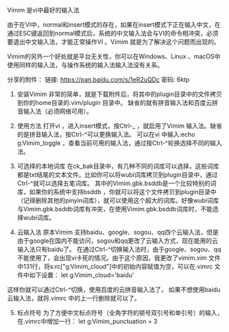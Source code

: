 Vimim 是vi中最好的输入法

由于在VI中，normal和insert模式的存在，如果在insert模式下正在输入中文，在通过ESC键返回到normal模式后，系统的中文输入法会与VI的命令相冲突，必须要退出中文输入法，才能正常操作VI 。Vimim 就是为了解决这个问题而出现的。

Vimim的另外一个好处就是平台无关性，你可以在Windows、Linux 、macOS中使用同样的输入法，与操作系统的输入法输入法没有关系。

分享的附件：
链接: https://pan.baidu.com/s/1eR2uQDc 密码: 6ktp

1. 安装Vimim
非常的简单，就是下载附件后，将其中的plugin目录中的文件拷贝到你的home目录的.vim/plugin 目录中。
缺省的就有拼音输入法和百度云拼音输入法（必须网络可用）。

2. 使用方法
打开vi ，进入insert模式，按Ctrl-\_ ，就启用了Vimim 输入法。缺省的是拼音输入法，按Ctrl-^可以更换输入法。
可以在vi 中输入:echo g:Vimim\_toggle ，查看当前可用的输入法，通过按Ctrl-^轮换选择不同的输入法。

3. 可选择的本地词库
在ck\_bak目录中，有几种不同的词库可以选择，这些词库都是txt结尾的文本文件。比如你可以将wubi词库拷贝到plugin目录中，通过Ctrl-^就可以选择五笔词库。
其中的Vimim.gbk.bsddb是一个比较特别的词库，如果你的系统中支持bsddb ，你就可以将这个文件拷贝到plugin目录中（记得删除其他的pinyin词库），就可以使用这个超大的词库。好像wubi词库与Vimim.gbk.bsddb词库有冲突，在使用Vimim.gbk.bsddb词库时，不能选择wubi词库。

4. 云输入法
原本Vimim 支持baidu、google、sogou、qq四个云输入法，但是由于google在国内不能访问，sogou和qq更改了云输入方式，现在能用的云输入法只有baidu了。
在通过Ctrl-^切换输入法时，由于google、sogou、qq不能使用了，会出现vi卡死的情况。由于这个原因，我更改了vimim.vim 文件中131行，将s:rc["g:Vimim\_cloud"]中的初始内容赋值为空，可以在.vimrc 文件中如下设置：
let g:Vimim\_cloud='baidu'

这样你就可以通过Ctrl-^切换，使用百度的云拼音输入法了，
如果不想使用baidu云输入法，就将.vimrc 中的上一行删除就可以了。

5. 标点符号
为了方便中文标点符号（全角字符的顿号双引号和单引号）的输入，在.vimrc中增加一行：
let g:Vimim\_punctuation = 3 


